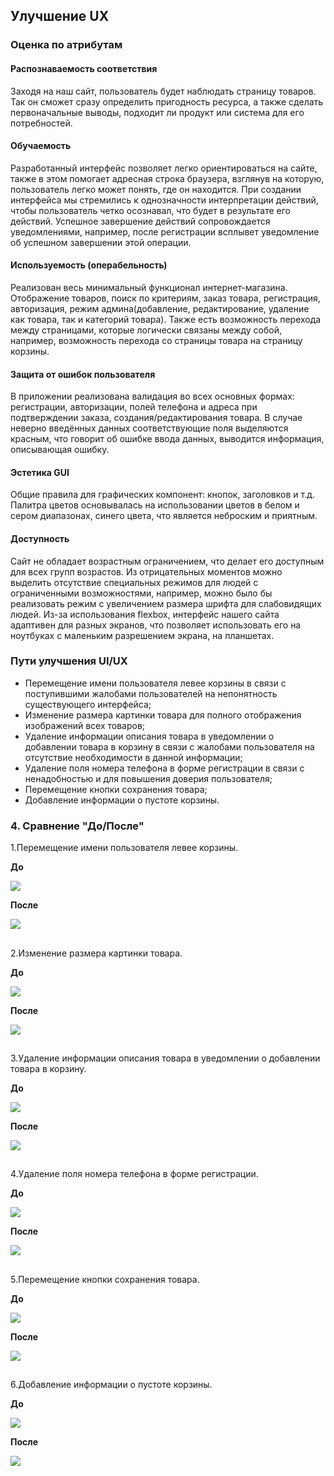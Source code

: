 ## Улучшение UX

### Оценка по атрибутам
#### Распознаваемость соответствия

Заходя на наш сайт, пользователь будет наблюдать страницу товаров.
Так он сможет сразу определить пригодность ресурса, а также сделать первоначальные выводы,
подходит ли продукт или система для его потребностей.

#### Обучаемость

Разработанный интерфейс позволяет легко ориентироваться на сайте, также в этом помогает адресная строка браузера, взглянув на которую, пользователь легко может понять, где он находится. При создании интерфейса мы стремились к однозначности интерпретации действий, чтобы пользователь четко осознавал, что будет в результате его действий. Успешное завершение действий сопровождается уведомлениями, например, после регистрации всплывет уведомление об успешном завершении этой операции.

#### Используемость (операбельность)

Реализован весь минимальный функционал интернет-магазина. Отображение товаров, поиск по критериям, заказ товара, регистрация, авторизация, режим админа(добавление, редактирование, удаление как товара, так и категорий товара).
Также есть возможность перехода между страницами, которые логически связаны между собой, например, возможность перехода со страницы товара на страницу корзины.

#### Защита от ошибок пользователя

В приложении реализована валидация во всех основных формах: регистрации, авторизации, полей телефона и адреса при подтверждении заказа, создания/редактирования товара.
В случае неверно введённых данных соответствующие поля выделяются красным, что говорит об ошибке ввода данных, выводится информация, описывающая ошибку.

#### Эстетика GUI

Общие правила для графических компонент: кнопок, заголовков и т.д. Палитра цветов основывалась на использовании цветов в белом и сером диапазонах, синего цвета, что является неброским и приятным.

#### Доступность

Сайт не обладает возрастным ограничением, что делает его доступным для всех групп возрастов. Из отрицательных моментов можно выделить отсутствие специальных режимов для людей с ограниченными возможностями, например, можно было бы реализовать режим с увеличением размера шрифта для слабовидящих людей.
Из-за использования flexbox, интерфейс нашего сайта адаптивен для разных экранов, что позволяет использовать его на ноутбуках с маленьким разрешением экрана, на планшетах.

### Пути улучшения UI/UX

- Перемещение имени пользователя левее корзины в связи с поступившими жалобами пользователей на непонятность существующего интерфейса;
- Изменение размера картинки товара для полного отображения изображений всех товаров;
- Удаление информации описания товара в уведомлении о добавлении товара в корзину в связи с жалобами пользователя на отсутствие необходимости в данной информации;
- Удаление поля номера телефона в форме регистрации в связи с ненадобностью и для повышения доверия пользователя;
- Перемещение кнопки сохранения товара;
- Добавление информации о пустоте корзины.

### 4. Сравнение "До/После"

  1.Перемещение имени пользователя левее корзины.

**До**

 ![](https://github.com/AndrewNaumenko/vseti/blob/master/labs/UXImprovement/before1.PNG)


**После**

 ![](https://github.com/AndrewNaumenko/vseti/blob/master/labs/UXImprovement/after1.png)

 ##
  2.Изменение размера картинки товара.

**До**

 ![](https://github.com/AndrewNaumenko/vseti/blob/master/labs/UXImprovement/before2.PNG)


**После**

 ![](https://github.com/AndrewNaumenko/vseti/blob/master/labs/UXImprovement/after2.PNG)

 ##
  3.Удаление информации описания товара в уведомлении о добавлении товара в корзину.

**До**

 ![](https://github.com/AndrewNaumenko/vseti/blob/master/labs/UXImprovement/before3.png)


**После**

 ![](https://github.com/AndrewNaumenko/vseti/blob/master/labs/UXImprovement/after3.png)

 ##
  4.Удаление поля номера телефона в форме регистрации.

  **До**

   ![](https://github.com/AndrewNaumenko/vseti/blob/master/labs/UXImprovement/before4.png)


  **После**

   ![](https://github.com/AndrewNaumenko/vseti/blob/master/labs/UXImprovement/after4.png)

  ##
   5.Перемещение кнопки сохранения товара.

  **До**

   ![](https://github.com/AndrewNaumenko/vseti/blob/master/labs/UXImprovement/before5.png)


  **После**

   ![](https://github.com/AndrewNaumenko/vseti/blob/master/labs/UXImprovement/after5.PNG)

  ##
   6.Добавление информации о пустоте корзины.

  **До**

   ![](https://github.com/AndrewNaumenko/vseti/blob/master/labs/UXImprovement/before6.png)


  **После**

   ![](https://github.com/AndrewNaumenko/vseti/blob/master/labs/UXImprovement/after6.png)

   ##



